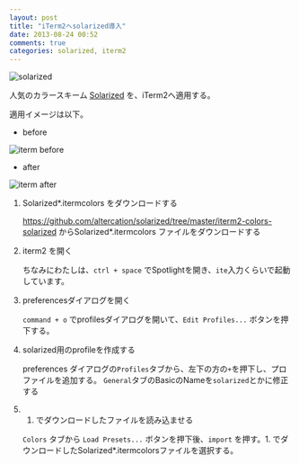 ```yaml
---
layout: post
title: "iTerm2へsolarized導入"
date: 2013-08-24 00:52
comments: true
categories: solarized, iterm2
---
```

![solarized](http://ethanschoonover.com/solarized/img/solarized-yinyang.png)

人気のカラースキーム [Solarized](http://ethanschoonover.com/solarized) を、iTerm2へ適用する。


適用イメージは以下。

* before

![iterm before](https://dl.dropboxusercontent.com/u/28495046/octopress/20130823_iterm_solarized/before_iterm.png)


* after

![iterm after](https://dl.dropboxusercontent.com/u/28495046/octopress/20130823_iterm_solarized/after_iterm.png)


<!-- more -->

1. Solarized*.itermcolors をダウンロードする

    https://github.com/altercation/solarized/tree/master/iterm2-colors-solarized からSolarized*.itermcolors ファイルをダウンロードする


2. iterm2 を開く

    ちなみにわたしは、`ctrl + space` でSpotlightを開き、`ite`入力くらいで起動しています。


3. preferencesダイアログを開く

    `command + o` でprofilesダイアログを開いて、`Edit Profiles...` ボタンを押下する。


4. solarized用のprofileを作成する

    preferences ダイアログの`Profiles`タブから、左下の方の`+`を押下し、プロファイルを追加する。
    `General`タブのBasicのNameを`solarized`とかに修正する


5. 1. でダウンロードしたファイルを読み込ませる

    `Colors` タブから `Load Presets...` ボタンを押下後、`import` を押す。1. でダウンロードしたSolarized*.itermcolorsファイルを選択する。

